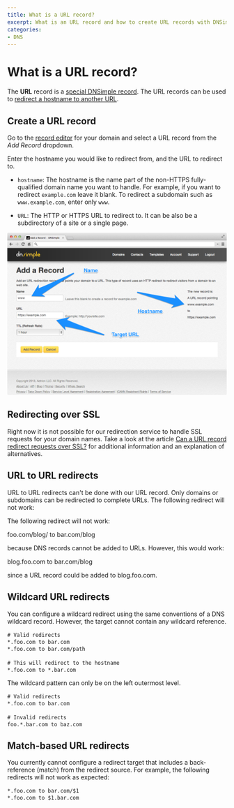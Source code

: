 ```yaml
---
title: What is a URL record?
excerpt: What is an URL record and how to create URL records with DNSimple.
categories:
- DNS
---
```


# What is a URL record?

The **URL** record is a [special DNSimple record](/articles/supported-dns-records). The URL records can be used to [redirect a hostname to another URL](/articles/redirect).

## Create a URL record

Go to the [record editor](/articles/record-editor/) for your domain and select a URL record from the *Add Record* dropdown.

Enter the hostname you would like to redirect from, and the URL to redirect to.

- `hostname`: The hostname is the name part of the non-HTTPS fully-qualified domain name you want to handle. For example, if you want to redirect `example.com` leave it blank. To redirect a subdomain such as `www.example.com`, enter only `www`.

- `URL`: The HTTP or HTTPS URL to redirect to. It can be also be a subdirectory of a site or a single page.

![Create URL record](/files/dnsimple-url-record-create.png)

## Redirecting over SSL

Right now it is not possible for our redirection service to handle SSL requests for your domain names. Take a look at the article [Can a URL record redirect requests over SSL?](/articles/url-redirect-ssl) for additional information and an explanation of alternatives.

## URL to URL redirects

URL to URL redirects can't be done with our URL record. Only domains or subdomains can be redirected to complete URLs. The following redirect will not work:

The following redirect will not work:

  foo.com/blog/ to bar.com/blog

because DNS records cannot be added to URLs. However, this would work:

  blog.foo.com to bar.com/blog

since a URL record could be added to blog.foo.com.

## Wildcard URL redirects

You can configure a wildcard redirect using the same conventions of a DNS wildcard record. However, the target cannot contain any wildcard reference.

    # Valid redirects
    *.foo.com to bar.com
    *.foo.com to bar.com/path

    # This will redirect to the hostname 
    *.foo.com to *.bar.com

The wildcard pattern can only be on the left outermost level.

    # Valid redirects
    *.foo.com to bar.com

    # Invalid redirects
    foo.*.bar.com to baz.com

## Match-based URL redirects

You currently cannot configure a redirect target that includes a back-reference (match) from the redirect source. For example, the following redirects will not work as expected:

    *.foo.com to bar.com/$1
    *.foo.com to $1.bar.com

